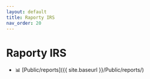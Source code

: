 ```yaml
---
layout: default
title: Raporty IRS
nav_order: 20
---
```


# Raporty IRS
- 📊 [Public/reports]({{ site.baseurl }}/Public/reports/)
